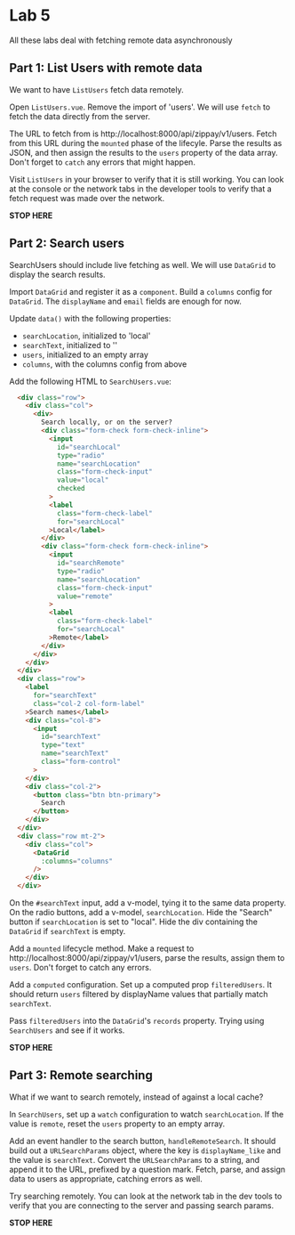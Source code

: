 # Lab 5

All these labs deal with fetching remote data asynchronously

## Part 1: List Users with remote data

We want to have `ListUsers` fetch data remotely. 

Open `ListUsers.vue`. Remove the import of 'users'. We will use `fetch` to fetch the data directly from the server.

The URL to fetch from is http://localhost:8000/api/zippay/v1/users. Fetch from this URL during the `mounted` phase of the lifecyle. Parse the results as JSON, and then assign the results to the `users` property of the data array. Don't forget to `catch` any errors that might happen.

Visit `ListUsers` in your browser to verify that it is still working. You can look at the console or the network tabs in the developer tools to verify that a fetch request was made over the network.

**STOP HERE**

## Part 2: Search users

SearchUsers should include live fetching as well. We will use `DataGrid` to display the search results. 

Import `DataGrid` and register it as a `component`. 
Build a `columns` config for `DataGrid`. The `displayName` and `email` fields are enough for now. 


Update `data()` with the following properties: 

- `searchLocation`, initialized to 'local'
- `searchText`, initialized to ''
- `users`, initialized to an empty array
- `columns`, with the columns config from above

Add the following HTML to `SearchUsers.vue`: 

```html
  <div class="row">
    <div class="col">
      <div>
        Search locally, or on the server?
        <div class="form-check form-check-inline">
          <input
            id="searchLocal"
            type="radio"
            name="searchLocation"
            class="form-check-input"
            value="local"
            checked
          >
          <label
            class="form-check-label"
            for="searchLocal"
          >Local</label>
        </div>
        <div class="form-check form-check-inline">
          <input
            id="searchRemote"
            type="radio"
            name="searchLocation"
            class="form-check-input"
            value="remote"
          >
          <label
            class="form-check-label"
            for="searchLocal"
          >Remote</label>
        </div>
      </div>
    </div>
  </div>
  <div class="row">
    <label
      for="searchText"
      class="col-2 col-form-label"
    >Search names</label>
    <div class="col-8">
      <input
        id="searchText"
        type="text"
        name="searchText"
        class="form-control"
      >
    </div>
    <div class="col-2">
      <button class="btn btn-primary">
        Search
      </button>
    </div>
  </div>
  <div class="row mt-2">
    <div class="col">
      <DataGrid
        :columns="columns"
      />
    </div>
  </div>
```

On the `#searchText` input, add a v-model, tying it to the same data property. 
On the radio buttons, add a v-model, `searchLocation`.
Hide the "Search" button if `searchLocation` is set to "local".
Hide the div containing the `DataGrid` if `searchText` is empty.

Add a `mounted` lifecycle method. Make a request to http://localhost:8000/api/zippay/v1/users, parse the results, assign them to `users`. Don't forget to catch any errors. 

Add a `computed` configuration. Set up a computed prop `filteredUsers`. It should return `users` filtered by displayName values that partially match `searchText`. 

Pass `filteredUsers` into the `DataGrid`'s `records` property. Trying using `SearchUsers` and see if it works.

**STOP HERE**

## Part 3: Remote searching

What if we want to search remotely, instead of against a local cache? 

In `SearchUsers`, set up a `watch` configuration to watch `searchLocation`. If the value is `remote`, reset the `users` property to an empty array. 

Add an event handler to the search button, `handleRemoteSearch`. It should build out a `URLSearchParams` object, where the key is `displayName_like` and the value is `searchText`. Convert the `URLSearchParams` to a string, and append it to the URL, prefixed by a question mark. Fetch, parse, and assign data to users as appropriate, catching errors as well. 

Try searching remotely. You can look at the network tab in the dev tools to verify that you are connecting to the server and passing search params. 

**STOP HERE**
